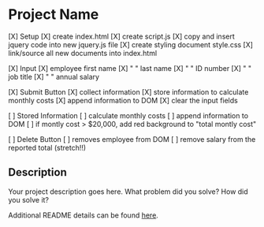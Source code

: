 # Project Name

[X] Setup
    [X] create index.html
    [X] create script.js
    [X] copy and insert jquery code into new jquery.js file
    [X] create styling document style.css
    [X] link/source all new documents into index.html

[X] Input
    [X] employee first name
    [X] " " last name
    [X] " " ID number
    [X] " " job title
    [X] " " annual salary

[X] Submit Button
    [X] collect information
    [X] store information to calculate monthly costs
    [X] append information to DOM
    [X] clear the input fields

[ ] Stored Information
    [ ] calculate monthly costs
    [ ] append information to DOM
    [ ] if montly cost > $20,000, add red background to "total montly cost"

[ ] Delete Button
    [ ] removes employee from DOM
    [ ] remove salary from the reported total (stretch!!)

## Description

Your project description goes here. What problem did you solve? How did you solve it?

Additional README details can be found [here](https://github.com/PrimeAcademy/readme-template/blob/master/README.md).
